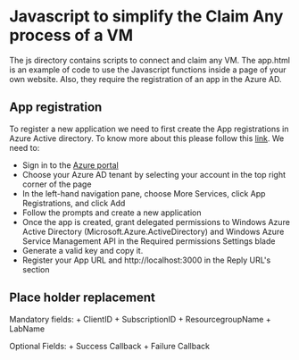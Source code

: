 # Javascript to simplify the Claim Any process of a VM
The js directory contains scripts to connect and claim any VM.
The app.html is an example of code to use the Javascript functions inside a page of your own website.
Also, they require the registration of an app in the Azure AD.

## App registration
To register a new application we need to first create the  App registrations in Azure Active directory. To know more about this please follow this [link](https://docs.microsoft.com/en-us/azure/active-directory/develop/active-directory-integrating-applications). We need to:

+ Sign in to the [Azure portal](https://portal.azure.com)
+ Choose your Azure AD tenant by selecting your account in the top right corner of the page
+ In the left-hand navigation pane, choose More Services, click App Registrations, and click Add
+ Follow the prompts and create a new application
+ Once the app is created, grant delegated permissions to Windows Azure Active Directory (Microsoft.Azure.ActiveDirectory) and Windows Azure Service Management API in the Required permissions Settings blade 
+ Generate a valid key and copy it.
+ Register your App URL and http://localhost:3000 in the Reply URL's section 

## Place holder replacement
Mandatory fields:
    + ClientID
    + SubscriptionID
    + ResourcegroupName
    + LabName

Optional Fields:
    + Success Callback
    + Failure Callback